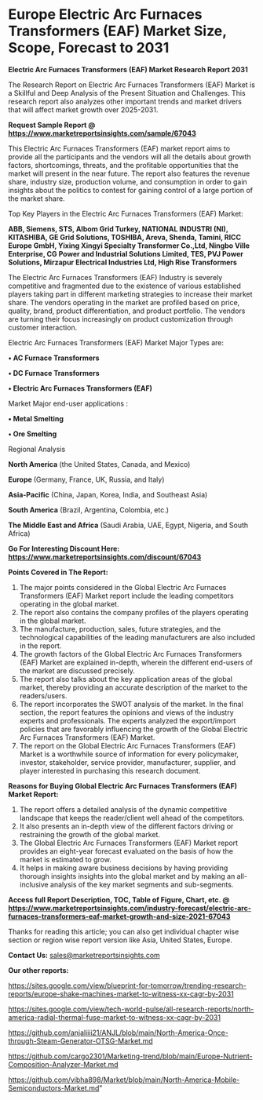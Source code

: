 # Europe Electric Arc Furnaces Transformers (EAF) Market Size, Scope, Forecast to 2031

<strong>Electric Arc Furnaces Transformers (EAF) Market Research Report 2031</strong>

The Research Report on Electric Arc Furnaces Transformers (EAF) Market is a Skillful and Deep Analysis of the Present Situation and Challenges. This research report also analyzes other important trends and market drivers that will affect market growth over 2025-2031.

<strong>Request Sample Report @ <a href=https://www.marketreportsinsights.com/sample/67043>https://www.marketreportsinsights.com/sample/67043</a></strong>

This Electric Arc Furnaces Transformers (EAF) market report aims to provide all the participants and the vendors will all the details about growth factors, shortcomings, threats, and the profitable opportunities that the market will present in the near future. The report also features the revenue share, industry size, production volume, and consumption in order to gain insights about the politics to contest for gaining control of a large portion of the market share.

Top Key Players in the Electric Arc Furnaces Transformers (EAF) Market:

<strong>ABB, Siemens, STS, Albom Grid Turkey, NATIONAL INDUSTRI (NI), KITASHIBA, GE Grid Solutions, TOSHIBA, Areva, Shenda, Tamini, RICC Europe GmbH, Yixing Xingyi Specialty Transformer Co.,Ltd, Ningbo Ville Enterprise, CG Power and Industrial Solutions Limited, TES, PVJ Power Solutions, Mirzapur Electrical Industries Ltd, High Rise Transformers</strong>

The Electric Arc Furnaces Transformers (EAF) Industry is severely competitive and fragmented due to the existence of various established players taking part in different marketing strategies to increase their market share. The vendors operating in the market are profiled based on price, quality, brand, product differentiation, and product portfolio. The vendors are turning their focus increasingly on product customization through customer interaction.

Electric Arc Furnaces Transformers (EAF) Market Major Types are:

<strong>• AC Furnace Transformers

• DC Furnace Transformers

• Electric Arc Furnaces Transformers (EAF)</strong>

Market Major end-user applications :

<strong>• Metal Smelting

• Ore Smelting</strong>

Regional Analysis

</u><strong><b>North America</b></strong> (the United States, Canada, and Mexico)

<strong><b>Europe </b></strong>(Germany, France, UK, Russia, and Italy)

<strong><b>Asia-Pacific</b></strong> (China, Japan, Korea, India, and Southeast Asia)

<strong><b>South America</b></strong> (Brazil, Argentina, Colombia, etc.)

<strong><b>The Middle East and Africa</b></strong> (Saudi Arabia, UAE, Egypt, Nigeria, and South Africa)

<strong>Go For Interesting Discount Here: <a href=https://www.marketreportsinsights.com/discount/67043>https://www.marketreportsinsights.com/discount/67043</a></strong>

<strong>Points Covered in The Report:</strong>
<ol>
  <li>The major points considered in the Global Electric Arc Furnaces Transformers (EAF) Market report include the leading competitors operating in the global market.</li>
  <li>The report also contains the company profiles of the players operating in the global market.</li>
  <li>The manufacture, production, sales, future strategies, and the technological capabilities of the leading manufacturers are also included in the report.</li>
  <li>The growth factors of the Global Electric Arc Furnaces Transformers (EAF) Market are explained in-depth, wherein the different end-users of the market are discussed precisely.</li>
  <li>The report also talks about the key application areas of the global market, thereby providing an accurate description of the market to the readers/users.</li>
  <li>The report incorporates the SWOT analysis of the market. In the final section, the report features the opinions and views of the industry experts and professionals. The experts analyzed the export/import policies that are favorably influencing the growth of the Global Electric Arc Furnaces Transformers (EAF) Market.</li>
  <li>The report on the Global Electric Arc Furnaces Transformers (EAF) Market is a worthwhile source of information for every policymaker, investor, stakeholder, service provider, manufacturer, supplier, and player interested in purchasing this research document.</li>
</ol>
<strong>Reasons for Buying Global Electric Arc Furnaces Transformers (EAF) Market Report:</strong>

<ol>
  <li>The report offers a detailed analysis of the dynamic competitive landscape that keeps the reader/client well ahead of the competitors.</li>
  <li>It also presents an in-depth view of the different factors driving or restraining the growth of the global market.</li>
  <li>The Global Electric Arc Furnaces Transformers (EAF) Market report provides an eight-year forecast evaluated on the basis of how the market is estimated to grow.</li>
  <li>It helps in making aware business decisions by having providing thorough insights insights into the global market and by making an all-inclusive analysis of the key market segments and sub-segments.</li>
</ol>
<strong>Access full Report Description, TOC, Table of Figure, Chart, etc. @ <a href=https://www.marketreportsinsights.com/industry-forecast/electric-arc-furnaces-transformers-eaf-market-growth-and-size-2021-67043>https://www.marketreportsinsights.com/industry-forecast/electric-arc-furnaces-transformers-eaf-market-growth-and-size-2021-67043</a></strong>


Thanks for reading this article; you can also get individual chapter wise section or region wise report version like Asia, United States, Europe.

<strong>Contact Us:</strong>
sales@marketreportsinsights.com

<strong>Our other reports:</strong>

<a href=https://sites.google.com/view/blueprint-for-tomorrow/trending-research-reports/europe-shake-machines-market-to-witness-xx-cagr-by-2031>https://sites.google.com/view/blueprint-for-tomorrow/trending-research-reports/europe-shake-machines-market-to-witness-xx-cagr-by-2031</a>

<a href=https://sites.google.com/view/tech-world-pulse/all-research-reports/north-america-radial-thermal-fuse-market-to-witness-xx-cagr-by-2031>https://sites.google.com/view/tech-world-pulse/all-research-reports/north-america-radial-thermal-fuse-market-to-witness-xx-cagr-by-2031</a>

<a href=https://github.com/anjaliiii21/ANJL/blob/main/North-America-Once-through-Steam-Generator-OTSG-Market.md>https://github.com/anjaliiii21/ANJL/blob/main/North-America-Once-through-Steam-Generator-OTSG-Market.md</a>

<a href=https://github.com/cargo2301/Marketing-trend/blob/main/Europe-Nutrient-Composition-Analyzer-Market.md>https://github.com/cargo2301/Marketing-trend/blob/main/Europe-Nutrient-Composition-Analyzer-Market.md</a>

<a href=https://github.com/vibha898/Market/blob/main/North-America-Mobile-Semiconductors-Market.md>https://github.com/vibha898/Market/blob/main/North-America-Mobile-Semiconductors-Market.md</a>"
